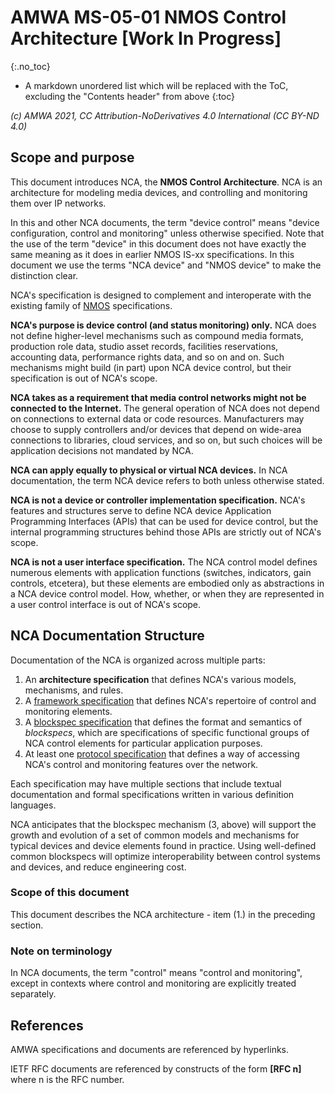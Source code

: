 # AMWA MS-05-01 NMOS Control Architecture \[Work In Progress\]

{:.no_toc}

- A markdown unordered list which will be replaced with the ToC, excluding the "Contents header" from above
{:toc}

_(c) AMWA 2021, CC Attribution-NoDerivatives 4.0 International (CC BY-ND 4.0)_

## Scope and purpose

This document introduces NCA, the **NMOS Control Architecture**. NCA is an architecture for modeling media devices, and controlling and monitoring them over IP networks.

In this and other NCA documents, the term "device control" means "device configuration, control and monitoring" unless otherwise specified. Note that the use of the term "device" in this document does not have exactly the same meaning as it does in earlier NMOS IS-xx specifications. In this document we use the terms "NCA device" and "NMOS device" to make the distinction clear.

NCA's specification is designed to complement and interoperate with the existing family of [NMOS](https://specs.amwa.tv/nmos) specifications.

**NCA's purpose is device control (and status monitoring) only.** NCA does not define higher-level mechanisms such as compound media formats, production role data, studio asset records, facilities reservations, accounting data, performance rights data, and so on and on. Such mechanisms might build (in part) upon NCA device control, but their specification is out of NCA's scope.

**NCA takes as a requirement that media control networks might not be connected to the Internet.** The general operation of NCA does not depend on connections to external data or code resources. Manufacturers may choose to supply controllers and/or devices that depend on wide-area connections to libraries, cloud services, and so on, but such choices will be application decisions not mandated by NCA.

**NCA can apply equally to physical or virtual NCA devices.** In NCA documentation, the term NCA device refers to both unless otherwise stated.

**NCA is not a device or controller implementation specification.** NCA's features and structures serve to define NCA device Application Programming Interfaces (APIs) that can be used for device control, but the internal programming structures behind those APIs are strictly out of NCA's scope.

**NCA is not a user interface specification.** The NCA control model defines numerous elements with application functions (switches, indicators, gain controls, etcetera), but these elements are embodied only as abstractions in a NCA device control model. How, whether, or when they are represented in a user control interface is out of NCA's scope.

## NCA Documentation Structure

Documentation of the NCA is organized across multiple parts:

1. An **architecture specification** that defines NCA's various models, mechanisms, and rules.
1. A [framework specification](https://specs.amwa.tv/ms-05-02) that defines NCA's repertoire of control and monitoring elements.
1. A [blockspec specification](https://specs.amwa.tv/ms-05-03) that defines the format and semantics of _blockspecs_, which are specifications of specific functional groups of NCA control elements for particular application purposes.
1. At least one [protocol specification](https://specs.amwa.tv/is-12) that defines a way of accessing NCA's control and monitoring features over the network.

Each specification may have multiple sections that include textual documentation and formal specifications written in various definition languages.

NCA anticipates that the blockspec mechanism (3, above) will support the growth and evolution of a  set of common models and mechanisms for typical devices and device elements found in practice. Using well-defined common blockspecs will optimize interoperability between control systems and devices, and reduce engineering cost.

### Scope of this document

This document describes the NCA architecture - item (1.) in the preceding section.

### Note on terminology

In NCA documents, the term "control" means "control and monitoring", except in contexts where control and monitoring are explicitly treated separately.

## References

AMWA specifications and documents are referenced by hyperlinks.

IETF RFC documents are referenced by constructs of the form **\[RFC n\]** where n is the RFC number.
